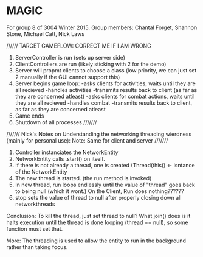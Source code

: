 # MAGIC
For group 8 of 3004 Winter 2015. Group members: Chantal Forget, Shannon Stone, Michael Catt, Nick Laws

//////
TARGET GAMEFLOW: CORRECT ME IF I AM WRONG

1. ServerController is run (sets up server side)
2. ClientControllers are run (likely sticking with 2 for the demo)
3. Server will propmt clients to choose a class (low priority, we can just set 2 manually if the GUI cannot support this)
4. Server begins game loop:
	-asks clients for activities, waits until they are all recieved
	-handles activities
	-transmits results back to client (as far as they are concerned atleast)
	-asks clients for combat actions, waits until they are all recieved
	-handles combat
	-transmits results back to client, as far as they are concerned atleast
5. Game ends
6. Shutdown of all processes
///////

///////
Nick's Notes on Understanding the networking threading wierdness (mainly for personal use):
Note: Same for client and server
///////

1. Controller instanciates the NetworkEntity
2. NetworkEntity calls .start() on itself.
3. If there is not already a thread, one is created (Thread(this))	<- isntance of the NetworkEntity
4. The new thread is started. (the run method is invoked)
5. In new thread, run loops endlessly until the value of "thread" goes back to being null (which it wont.)
   On the Client, Run does nothing??????
6. stop sets the value of thread to null after properly closing down all networkthreads

Conclusion: To kill the thread, just set thread to null? What join() does
is it halts execution until the thread is done looping (thread == null), so 
some function must set that.

More: The threading is used to allow the entity to run in the background rather than taking focus.
